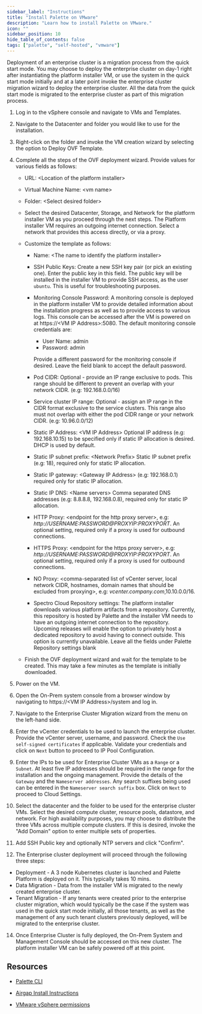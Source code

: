```yaml
---
sidebar_label: "Instructions"
title: "Install Palette on VMware"
description: "Learn how to install Palette on VMware."
icon: ""
sidebar_position: 10
hide_table_of_contents: false
tags: ["palette", "self-hosted", "vmware"]
---
```


Deployment of an enterprise cluster is a migration process from the quick start mode. You may choose to deploy the
enterprise cluster on day-1 right after instantiating the platform installer VM, or use the system in the quick start
mode initially and at a later point invoke the enterprise cluster migration wizard to deploy the enterprise cluster. All
the data from the quick start mode is migrated to the enterprise cluster as part of this migration process.

1. Log in to the vSphere console and navigate to VMs and Templates.

2. Navigate to the Datacenter and folder you would like to use for the installation.

3. Right-click on the folder and invoke the VM creation wizard by selecting the option to Deploy OVF Template.

4. Complete all the steps of the OVF deployment wizard. Provide values for various fields as follows:

   - URL: &lt;Location of the platform installer&gt;
   - Virtual Machine Name: &lt;vm name&gt;
   - Folder: &lt;Select desired folder&gt;
   - Select the desired Datacenter, Storage, and Network for the platform installer VM as you proceed through the next
     steps. The Platform installer VM requires an outgoing internet connection. Select a network that provides this
     access directly, or via a proxy.
   - Customize the template as follows:

     - Name: &lt;The name to identify the platform installer&gt;
     - SSH Public Keys: Create a new SSH key pair (or pick an existing one). Enter the public key in this field. The
       public key will be installed in the installer VM to provide SSH access, as the user `ubuntu`. This is useful for
       troubleshooting purposes.
     - Monitoring Console Password: A monitoring console is deployed in the platform installer VM to provide detailed
       information about the installation progress as well as to provide access to various logs. This console can be
       accessed after the VM is powered on at https://&lt;VM IP Address&gt;:5080. The default monitoring console
       credentials are:

       - User Name: admin
       - Password: admin

       Provide a different password for the monitoring console if desired. Leave the field blank to accept the default
       password.

     - Pod CIDR: Optional - provide an IP range exclusive to pods. This range should be different to prevent an overlap
       with your network CIDR. (e.g: 192.168.0.0/16)
     - Service cluster IP range: Optional - assign an IP range in the CIDR format exclusive to the service clusters.
       This range also must not overlap with either the pod CIDR range or your network CIDR. (e.g: 10.96.0.0/12)
     - Static IP Address: &lt;VM IP Address&gt; Optional IP address (e.g: 192.168.10.15) to be specified only if static
       IP allocation is desired. DHCP is used by default.
     - Static IP subnet prefix: &lt;Network Prefix&gt; Static IP subnet prefix (e.g: 18), required only for static IP
       allocation.
     - Static IP gateway: &lt;Gateway IP Address&gt; (e.g: 192.168.0.1) required only for static IP allocation.
     - Static IP DNS: &lt;Name servers&gt; Comma separated DNS addresses (e.g: 8.8.8.8, 192.168.0.8), required only for
       static IP allocation.
     - HTTP Proxy: &lt;endpoint for the http proxy server&gt;, e.g: _http://USERNAME:PASSWORD@PROXYIP:PROXYPORT_. An
       optional setting, required only if a proxy is used for outbound connections.
     - HTTPS Proxy: &lt;endpoint for the https proxy server&gt;, e.g: _http://USERNAME:PASSWORD@PROXYIP:PROXYPORT_. An
       optional setting, required only if a proxy is used for outbound connections.
     - NO Proxy: &lt;comma-separated list of vCenter server, local network CIDR, hostnames, domain names that should be
       excluded from proxying&gt;, e.g: _vcenter.company.com_,10.10.0.0/16.
     - Spectro Cloud Repository settings: The platform installer downloads various platform artifacts from a repository.
       Currently, this repository is hosted by Palette and the installer VM needs to have an outgoing internet
       connection to the repository. Upcoming releases will enable the option to privately host a dedicated repository
       to avoid having to connect outside. This option is currently unavailable. Leave all the fields under Palette
       Repository settings blank

   - Finish the OVF deployment wizard and wait for the template to be created. This may take a few minutes as the
     template is initially downloaded.

5. Power on the VM.

6. Open the On-Prem system console from a browser window by navigating to https://&lt;VM IP Address&gt;/system and log
   in.

7. Navigate to the Enterprise Cluster Migration wizard from the menu on the left-hand side.

8. Enter the vCenter credentials to be used to launch the enterprise cluster. Provide the vCenter server, username, and
   password. Check the `Use self-signed certificates` if applicable. Validate your credentials and click on `Next`
   button to proceed to IP Pool Configuration.

9. Enter the IPs to be used for Enterprise Cluster VMs as a `Range` or a `Subnet`. At least five IP addresses should be
   required in the range for the installation and the ongoing management. Provide the details of the `Gateway` and the
   `Nameserver addresses`. Any search suffixes being used can be entered in the `Nameserver search suffix` box. Click on
   `Next` to proceed to Cloud Settings.

10. Select the datacenter and the folder to be used for the enterprise cluster VMs. Select the desired compute cluster,
    resource pools, datastore, and network. For high availability purposes, you may choose to distribute the three VMs
    across multiple compute clusters. If this is desired, invoke the "Add Domain" option to enter multiple sets of
    properties.

11. Add SSH Public key and optionally NTP servers and click "Confirm".

12. The Enterprise cluster deployment will proceed through the following three steps:

- Deployment - A 3 node Kubernetes cluster is launched and Palette Platform is deployed on it. This typically takes 10
  mins.
- Data Migration - Data from the installer VM is migrated to the newly created enterprise cluster.
- Tenant Migration - If any tenants were created prior to the enterprise cluster migration, which would typically be the
  case if the system was used in the quick start mode initially, all those tenants, as well as the management of any
  such tenant clusters previously deployed, will be migrated to the enterprise cluster.

14. Once Enterprise Cluster is fully deployed, the On-Prem System and Management Console should be accessed on this new
    cluster. The platform installer VM can be safely powered off at this point.

## Resources

- [Palette CLI](../../../palette-cli/install-palette-cli.md)

- [Airgap Install Instructions](airgap-instructions.md)

- [VMware vSphere permissions](vmware-system-requirements.md)
